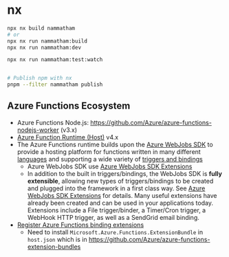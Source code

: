 # nx

```sh
npx nx build nammatham
# or 
npx nx run nammatham:build
npx nx run nammatham:dev

npx nx run nammatham:test:watch


# Publish npm with nx
pnpm --filter nammatham publish
```

## Azure Functions Ecosystem
- Azure Functions Node.js: https://github.com/Azure/azure-functions-nodejs-worker (v3.x)
- [Azure Function Runtime (Host)](https://github.dev/Azure/azure-functions-host/tree/release/4.x) v4.x
- The Azure Functions runtime builds upon the [Azure WebJobs SDK](https://github.com/Azure/azure-webjobs-sdk) to provide a hosting platform for functions written in many different [languages](https://docs.microsoft.com/en-us/azure/azure-functions/supported-languages) and supporting a wide variety of [triggers and bindings](https://docs.microsoft.com/en-us/azure/azure-functions/functions-triggers-bindings?tabs=csharp#supported-bindings)
  - Azure WebJobs SDK use [Azure WebJobs SDK Extensions](https://github.com/Azure/azure-webjobs-sdk-extensions)
  - In addition to the built in triggers/bindings, the WebJobs SDK is **fully extensible**, allowing new types of triggers/bindings to be created and plugged into the framework in a first class way. See [Azure WebJobs SDK Extensions](https://github.com/Azure/azure-webjobs-sdk-extensions) for details. Many useful extensions have already been created and can be used in your applications today. Extensions include a File trigger/binder, a Timer/Cron trigger, a WebHook HTTP trigger, as well as a SendGrid email binding. 
- [Register Azure Functions binding extensions](https://learn.microsoft.com/en-us/azure/azure-functions/functions-bindings-register)
  - Need to install `Microsoft.Azure.Functions.ExtensionBundle` in `host.json` which is in https://github.com/Azure/azure-functions-extension-bundles